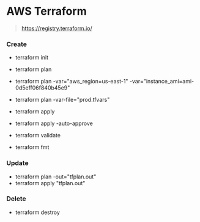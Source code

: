 # AWS Terraform

> https://registry.terraform.io/

### Create

- terraform init
- terraform plan
- terraform plan -var="aws_region=us-east-1" -var="instance_ami=ami-0d5eff06f840b45e9"
- terraform plan -var-file="prod.tfvars"
- terraform apply
- terraform apply -auto-approve

- terraform validate
- terraform fmt

### Update

- terraform plan -out="tfplan.out"
- terraform apply "tfplan.out"

### Delete

- terraform destroy
